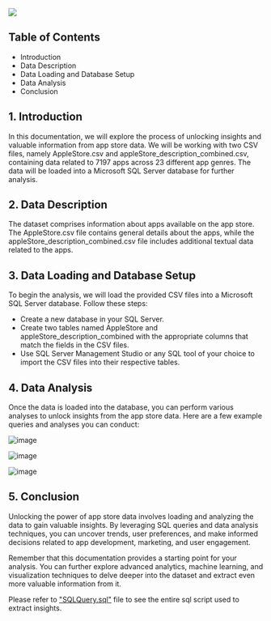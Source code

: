 <img src=https://github.com/sularaperera/AppStore-Analysis-SQL/blob/main/images/banner.png></img>

## Table of Contents
  - Introduction
  - Data Description
  - Data Loading and Database Setup
  - Data Analysis
  - Conclusion

## 1. Introduction
In this documentation, we will explore the process of unlocking insights and valuable information from app store data. We will be working with two CSV files, namely AppleStore.csv and appleStore_description_combined.csv, containing data related to 7197 apps across 23 different app genres. The data will be loaded into a Microsoft SQL Server database for further analysis.

## 2. Data Description
The dataset comprises information about apps available on the app store. The AppleStore.csv file contains general details about the apps, while the appleStore_description_combined.csv file includes additional textual data related to the apps.

## 3. Data Loading and Database Setup
To begin the analysis, we will load the provided CSV files into a Microsoft SQL Server database. Follow these steps:

-  Create a new database in your SQL Server.
-  Create two tables named AppleStore and appleStore_description_combined with the appropriate columns that match the fields in the CSV files.
-  Use SQL Server Management Studio or any SQL tool of your choice to import the CSV files into their respective tables.

## 4. Data Analysis
Once the data is loaded into the database, you can perform various analyses to unlock insights from the app store data. Here are a few example queries and analyses you can conduct:

![image](https://github.com/sularaperera/AppStore-Analysis-SQL/assets/7954206/9b7eb268-cc73-40cf-945b-14dbb00bf1a1)

![image](https://github.com/sularaperera/AppStore-Analysis-SQL/assets/7954206/911d2f51-0c64-47ae-926e-8924bf7bbe5f)

![image](https://github.com/sularaperera/AppStore-Analysis-SQL/assets/7954206/485a890e-c97a-458a-a9b5-d7ec1f713028)


## 5. Conclusion
Unlocking the power of app store data involves loading and analyzing the data to gain valuable insights. By leveraging SQL queries and data analysis techniques, you can uncover trends, user preferences, and make informed decisions related to app development, marketing, and user engagement.

Remember that this documentation provides a starting point for your analysis. You can further explore advanced analytics, machine learning, and visualization techniques to delve deeper into the dataset and extract even more valuable information from it.


Please refer to ["SQLQuery.sql"](https://github.com/sularaperera/AppStore-Analysis-SQL/blob/main/SQLQuery.sql) file to see the entire sql script used to extract insights.
